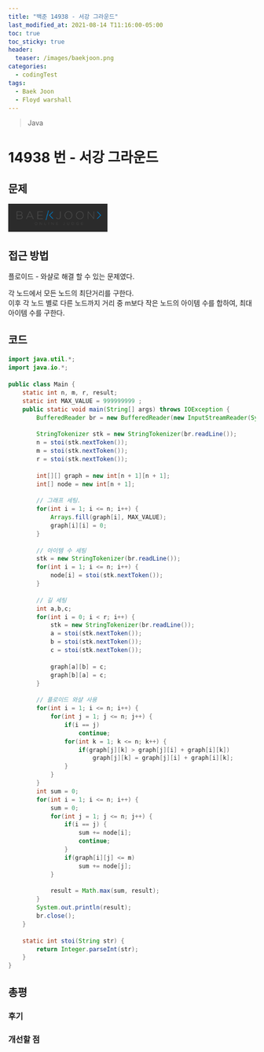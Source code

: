 ```yaml
---
title: "백준 14938 - 서강 그라운드"
last_modified_at: 2021-08-14 T11:16:00-05:00
toc: true
toc_sticky: true
header:
  teaser: /images/baekjoon.png
categories:
  - codingTest
tags:
  - Baek Joon
  - Floyd warshall
---
```


> Java

# 14938 번 - 서강 그라운드

## 문제

[<img src="/images/baekjoon.png" width="40%" height="40%">](https://www.acmicpc.net/problem/14938)

## 접근 방법
플로이드 - 와샬로 해결 할 수 있는 문제였다.  

각 노드에서 모든 노드의 최단거리를 구한다.  
이후 각 노드 별로 다른 노드까지 거리 중 m보다 작은 노드의 아이템 수를 합하여, 최대 아이템 수를 구한다.

## 코드

```java
import java.util.*;
import java.io.*;

public class Main {
	static int n, m, r, result;
	static int MAX_VALUE = 999999999 ;
	public static void main(String[] args) throws IOException {
		BufferedReader br = new BufferedReader(new InputStreamReader(System.in));
    	
    	StringTokenizer stk = new StringTokenizer(br.readLine());
    	n = stoi(stk.nextToken());
    	m = stoi(stk.nextToken());
    	r = stoi(stk.nextToken());
    	
    	int[][] graph = new int[n + 1][n + 1];
    	int[] node = new int[n + 1];
    	
    	// 그래프 세팅. 
    	for(int i = 1; i <= n; i++) {
    		Arrays.fill(graph[i], MAX_VALUE);
    		graph[i][i] = 0;
    	}
    	
    	// 아이템 수 세팅
    	stk = new StringTokenizer(br.readLine());
    	for(int i = 1; i <= n; i++) {
    		node[i] = stoi(stk.nextToken());
    	}
    	
    	// 길 세팅
    	int a,b,c;
    	for(int i = 0; i < r; i++) {
    		stk = new StringTokenizer(br.readLine());
    		a = stoi(stk.nextToken());
    		b = stoi(stk.nextToken());
    		c = stoi(stk.nextToken());
    		
    		graph[a][b] = c;
    		graph[b][a] = c;
    	}
    	
    	// 플로이드 와샬 사용
    	for(int i = 1; i <= n; i++) {
    		for(int j = 1; j <= n; j++) {
    			if(i == j)
    				continue;
    			for(int k = 1; k <= n; k++) {
    				if(graph[j][k] > graph[j][i] + graph[i][k])
    					graph[j][k] = graph[j][i] + graph[i][k];
    			}
    		}
    	}
    	int sum = 0;
    	for(int i = 1; i <= n; i++) {
    		sum = 0;
    		for(int j = 1; j <= n; j++) {
    			if(i == j) {
    				sum += node[i];
    				continue;
    			}
    			if(graph[i][j] <= m)
    				sum += node[j];
    		}
    		
    		result = Math.max(sum, result);
    	}
    	System.out.println(result);
    	br.close();
	}
	
	static int stoi(String str) {
    	return Integer.parseInt(str);
    }
}
```

## 총평

### 후기

### 개선할 점

<!-- ★
<img src="/images/codingTest/bj/문제번호.PNG" width="40%" height="40%">

-->
